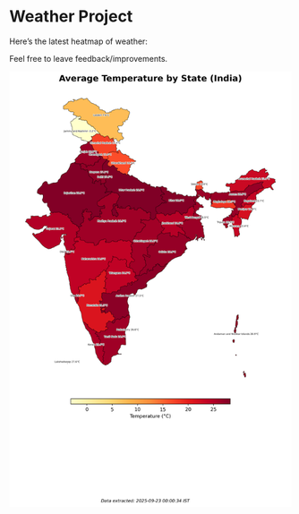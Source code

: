 # Weather Project

Here’s the latest heatmap of weather:

Feel free to leave feedback/improvements.

![India Heatmap](docs/assets/india_heatmap.png?v=D195CC)
